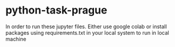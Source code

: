 # python-task-prague

In order to run these jupyter files. Either use google colab or install packages using requirements.txt in your local system to run in local machine
